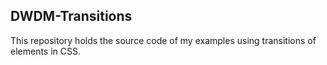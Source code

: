 ## DWDM-Transitions
This repository holds the source code of my examples using transitions of elements in CSS.
